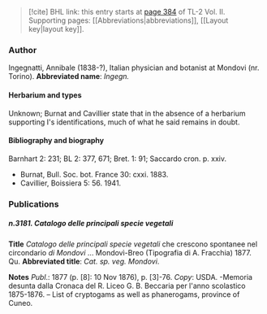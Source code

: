 > [!cite] BHL link: this entry starts at [page 384](https://www.biodiversitylibrary.org/page/33068626) of TL-2 Vol. II.
> Supporting pages: [[Abbreviations|abbreviations]], [[Layout key|layout key]].

### Author

Ingegnatti, Annibale (1838-?), Italian physician and botanist at Mondovi (nr. Torino). 
**Abbreviated name**: *Ingegn.*

#### Herbarium and types

Unknown; Burnat and Cavillier state that in the absence of a herbarium supporting I's identifications, much of what he said remains in doubt.

#### Bibliography and biography

Barnhart 2: 231; BL 2: 377, 671; Bret. 1: 91; Saccardo cron. p. xxiv.
- Burnat, Bull. Soc. bot. France 30: cxxi. 1883.
- Cavillier, Boissiera 5: 56. 1941.

### Publications

##### n.3181. Catalogo delle principali specie vegetali

**Title**
*Catalogo delle principali specie vegetali* che crescono spontanee nel circondario *di Mondovi* ... Mondovì-Breo (Tipografia di A. Fracchia) 1877. Qu.
**Abbreviated title**: *Cat. sp. veg. Mondovi*.

**Notes**
*Publ*.: 1877 (p. \[8\]: 10 Nov 1876), p. \[3\]-76. *Copy*: USDA. -Memoria desunta dalla Cronaca del R. Liceo G. B. Beccaria per l'anno scolastico 1875-1876. – List of cryptogams as well as phanerogams, province of Cuneo.

